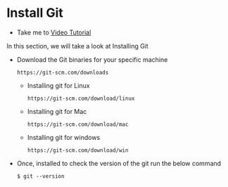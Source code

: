 # Install Git
  - Take me to [Video Tutorial](https://kodekloud.com/courses/1085975/lectures/23240735)
  
In this section, we will take a look at Installing Git

- Download the Git binaries for your specific machine
  ```
  https://git-scm.com/downloads
  ```
  - Installing git for Linux
    ```
    https://git-scm.com/download/linux
    ```
  - Installing git for Mac
    ```
    https://git-scm.com/download/mac
    ```
  - Installing git for windows
    ```
    https://git-scm.com/download/win
    ```
- Once, installed to check the version of the git run the below command
  ```
  $ git --version
  ```
